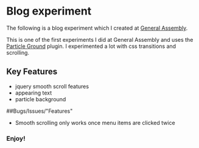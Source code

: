# Blog experiment

The following is a blog experiment which I created at [General Assembly](http://generalassembl.ly/).

This is one of the first experiments I did at General Assembly and uses the [Particle Ground](https://github.com/jnicol/particleground) plugin. I experimented a lot with css transitions and scrolling.

## Key Features
* jquery smooth scroll features
* appearing text
* particle background

##Bugs/Issues/"Features"
* Smooth scrolling only works once menu items are clicked twice

### Enjoy!

